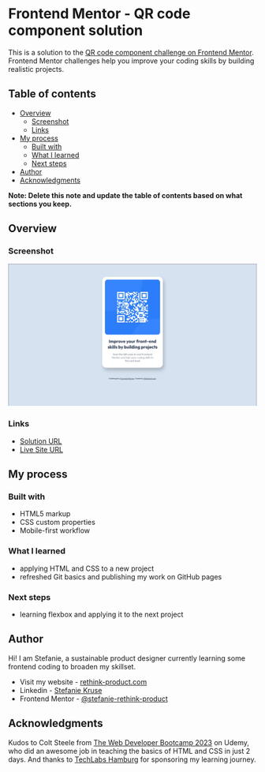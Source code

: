# Frontend Mentor - QR code component solution

This is a solution to the [QR code component challenge on Frontend Mentor](https://www.frontendmentor.io/challenges/qr-code-component-iux_sIO_H). Frontend Mentor challenges help you improve your coding skills by building realistic projects. 

## Table of contents

- [Overview](#overview)
  - [Screenshot](#screenshot)
  - [Links](#links)
- [My process](#my-process)
  - [Built with](#built-with)
  - [What I learned](#what-i-learned)
  - [Next steps](#next-steps)
- [Author](#author)
- [Acknowledgments](#acknowledgments)

**Note: Delete this note and update the table of contents based on what sections you keep.**

## Overview

### Screenshot

![Desktop Screenshot](./screenshot-desktop.jpg)

### Links

- [Solution URL](https://github.com/stefanie-rethink-product/frontend-mentor/tree/main/001-qr-code-component-main)
- [Live Site URL](https://stefanie-rethink-product.github.io/frontend-mentor/001-qr-code-component-main/)

## My process

### Built with

- HTML5 markup
- CSS custom properties
- Mobile-first workflow

### What I learned

- applying HTML and CSS to a new project
- refreshed Git basics and publishing my work on GitHub pages

### Next steps

- learning flexbox and applying it to the next project

## Author

Hi! I am Stefanie, a sustainable product designer currently learning some frontend coding to broaden my skillset.

- Visit my website - [rethink-product.com](https://rethink-product.com)
- Linkedin - [Stefanie Kruse](https://https://www.linkedin.com/in/stefaniekruse/)
- Frontend Mentor - [@stefanie-rethink-product](https://www.frontendmentor.io/profile/stefanie-rethink-product)

## Acknowledgments

Kudos to Colt Steele from [The Web Developer Bootcamp 2023](https://www.udemy.com/course/the-web-developer-bootcamp/) on Udemy, who did an awesome job in teaching the basics of HTML and CSS in just 2 days. And thanks to [TechLabs Hamburg](https://techlabs.org/location/hamburg) for sponsoring my learning journey.
